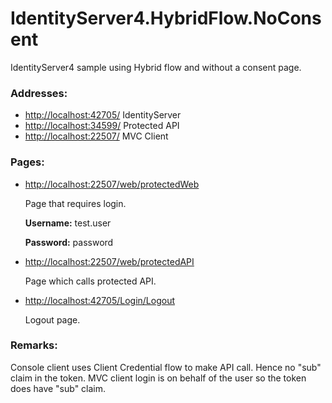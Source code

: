 # IdentityServer4.HybridFlow.NoConsent
IdentityServer4 sample using Hybrid flow and without a consent page.

### Addresses:

* [http://localhost:42705/](http://localhost:42705/) IdentityServer
* [http://localhost:34599/](http://localhost:34599/) Protected API
* [http://localhost:22507/](http://localhost:22507/) MVC Client

### Pages:

* [http://localhost:22507/web/protectedWeb](http://localhost:22507/web/protectedWeb)
  
  Page that requires login. 
  
  **Username:** test.user
  
  **Password:** password
* [http://localhost:22507/web/protectedAPI](http://localhost:22507/web/protectedAPI)
  
  Page which calls protected API.
* [http://localhost:42705/Login/Logout](http://localhost:42705/Login/Logout)
  
  Logout page.

### Remarks:

Console client uses Client Credential flow to make API call. Hence no "sub" claim in the token. MVC client login is on behalf of the user so the token does have "sub" claim.
